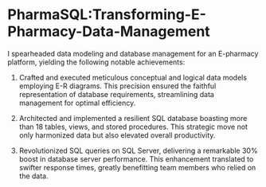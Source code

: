# PharmaSQL:Transforming-E-Pharmacy-Data-Management

I spearheaded data modeling and database management for an E-pharmacy platform, yielding the following notable achievements:

1. Crafted and executed meticulous conceptual and logical data models employing E-R diagrams. This precision ensured the faithful representation of database requirements, streamlining data management for optimal efficiency.
   
2. Architected and implemented a resilient SQL database boasting more than 18 tables, views, and stored procedures. This strategic move not only harmonized data but also elevated overall productivity.
   
3. Revolutionized SQL queries on SQL Server, delivering a remarkable 30% boost in database server performance. This enhancement translated to swifter response times, greatly benefitting team members who relied on the data.



